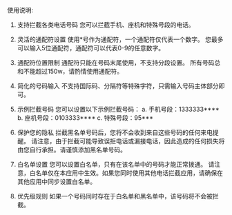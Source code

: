 使用说明:

1. 支持拦截各类电话号码
   您可以拦截手机、座机和特殊号段的电话。

2. 灵活的通配符设置
   使用*号作为通配符，一个通配符仅代表一个数字。
   您最多可以输入5位通配符，通配符可以代表0-9的任意数字。

3. 通配符位置限制
   通配符只能在号码末尾使用，不支持分段设置。
   所有号码总和不能超过150w，请酌情使用通配符。

5. 简化的号码输入
   不支持国际码、分隔符等特殊字符，只需输入号码主体部分即可。

6. 示例拦截号码
   您可以设置以下示例拦截号码：
    ​a. 手机号段：1333333****
    ​b. 座机号段：0103333****
    ​c. 特殊号段：95***

7. 保护您的隐私
   拦截黑名单号码后，您将不会收到来自这些号码的任何来电提醒。
   请注意，由于拦截可能导致误拒电话或漏接电话，因此造成的任何损失将由您自行承担。请谨慎添加黑名单号码。

8. 白名单设置
   您可以设置白名单，只有在该名单中的号码才能正常拨通。
   请注意，白名单仅在本应用中生效。如果您同时使用其他电话拦截应用，请确保在其他应用中同步设置白名单。

9. 优先级规则
   如果一个号码同时存在于白名单和黑名单中，该号码将不会被拦截。
